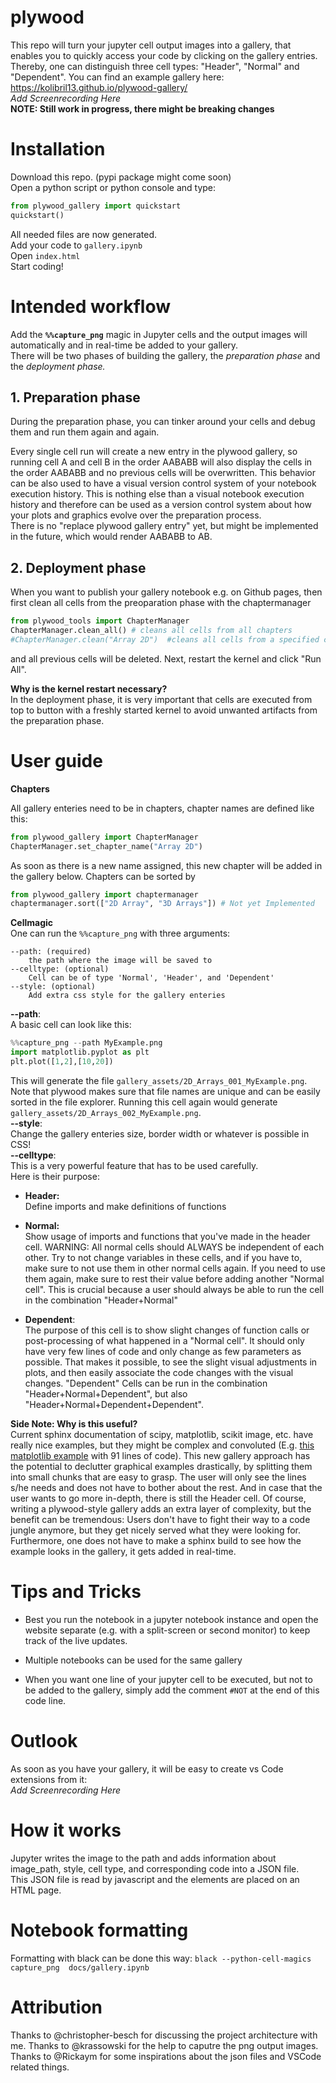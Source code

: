 # plywood

This repo will turn your jupyter cell output images into a gallery, that enables you to quickly access your code by clicking on the gallery entries. Thereby, one can distinguish three cell types: "Header", "Normal" and "Dependent". 
You can find an example gallery here: https://kolibril13.github.io/plywood-gallery/   
*Add Screenrecording Here*  
**NOTE: Still work in progress, there might be breaking changes**

# Installation
Download this repo. (pypi package might come soon)  
Open a python script or python console and type:
```py
from plywood_gallery import quickstart
quickstart()
```
All needed files are now generated.  
Add your code to `gallery.ipynb`   
Open `index.html`  
Start coding! 

# Intended workflow

Add the **`%%capture_png`** magic in Jupyter cells and the output images will automatically and in real-time be added to your gallery.   
There will be two phases of building the gallery, the *preparation phase* and the *deployment phase.*

## 1. Preparation phase

During the preparation phase, you can tinker around your cells and debug them and run them again and again.

Every single cell run will create a new entry in the plywood gallery, so running cell A and cell B  in the order AABABB will also display the cells in the order AABABB and no previous cells will be overwritten. 
This behavior can be also used to have a visual version control system of your notebook execution history. 
This is nothing else than a visual notebook execution history and therefore can be used as a version control system about how your plots and graphics evolve over the preparation process.  
There is no "replace plywood gallery entry" yet, but might be implemented in the future, which would render AABABB to AB.

## 2. Deployment phase

When you want to publish your gallery notebook e.g. on Github pages, then first clean all cells from the preoparation phase with the chaptermanager  
```py
from plywood_tools import ChapterManager
ChapterManager.clean_all() # cleans all cells from all chapters
#ChapterManager.clean("Array 2D")  #cleans all cells from a specified chapter, Not yet Implemented
```

and all previous cells will be deleted.
Next, restart the kernel and click "Run All".

**Why is the kernel restart necessary?**  
In the deployment phase, it is very important that cells are executed from top to button with a freshly started kernel to avoid unwanted artifacts from the preparation phase.

# User guide

**Chapters**  

All gallery enteries need to be in chapters, chapter names are defined like this:
```py
from plywood_gallery import ChapterManager
ChapterManager.set_chapter_name("Array 2D")
```
As soon as there is a new name assigned, this new chapter will be added in the gallery below.
Chapters can be sorted by 
```py
from plywood_gallery import chaptermanager
chaptermanager.sort(["2D Array", "3D Arrays"]) # Not yet Implemented
```

**Cellmagic**  
One can run the `%%capture_png` with three arguments:
```
--path: (required)
    the path where the image will be saved to
--celltype: (optional)
    Cell can be of type 'Normal', 'Header', and 'Dependent'
--style: (optional)
    Add extra css style for the gallery enteries
```
**--path**:  
A basic cell can look like this:
```py
%%capture_png --path MyExample.png
import matplotlib.pyplot as plt
plt.plot([1,2],[10,20])
```
This will generate the file `gallery_assets/2D_Arrays_001_MyExample.png`. Note that plywood makes sure that file names are unique and can be easily sorted in the file explorer.
Running this cell again would generate `gallery_assets/2D_Arrays_002_MyExample.png`.   
**--style**:  
Change the gallery enteries size, border width or whatever is possible in CSS!  
**--celltype**:    
This is a very powerful feature that has to be used carefully.  
Here is their purpose:  

* **Header:**  
Define imports and make definitions of functions

* **Normal:**  
Show usage of imports and functions that you've made in the header cell. WARNING: All normal cells should ALWAYS be independent of each other. Try to not change variables in these cells, and if you have to, make sure to not use them in other normal cells again. If you need to use them again, make sure to rest their value before adding another "Normal cell". This is crucial because a user should always be able to run the cell in the combination "Header+Normal"
* **Dependent**:  
The purpose of this cell is to show slight changes of function calls or post-processing of what happened in a "Normal cell". It should only have very few lines of code and only change as few parameters as possible. That makes it possible, to see the slight visual adjustments in plots, and then easily associate the code changes with the visual changes. "Dependent" Cells can be run in the combination "Header+Normal+Dependent", but also "Header+Normal+Dependent+Dependent".



**Side Note: Why is this useful?**   
Current sphinx documentation of scipy, matplotlib, scikit image, etc. have really nice examples, but they might be complex and convoluted (E.g. [this matplotlib example](https://matplotlib.org/stable/gallery/shapes_and_collections/artist_reference.html#sphx-glr-gallery-shapes-and-collections-artist-reference-py)   with 91 lines of code).
This new gallery approach has the potential to declutter graphical examples drastically, by splitting them into small chunks that are easy to grasp. The user will only see the lines s/he needs and does not have to bother about the rest. And in case that the user wants to go more in-depth, there is still the Header cell.
Of course, writing a plywood-style gallery adds an extra layer of complexity, but the benefit can be tremendous: Users don't have to fight their way to a code jungle anymore, but they get nicely served what they were looking for.
Furthermore, one does not have to make a sphinx build to see how the example looks in the gallery, it gets added in real-time.


# Tips and Tricks

* Best you run the notebook in a jupyter notebook instance and open the website separate (e.g. with a split-screen or second monitor) to keep track of the live updates.

* Multiple notebooks can be used for the same gallery

* When you want one line of your jupyter cell to be executed, but not to be added to the gallery, simply add the comment `#NOT` at the end of this code line.

# Outlook
As soon as you have your gallery, it will be easy to create vs Code extensions from it:  
*Add Screenrecording Here*


# How it works
Jupyter writes the image to the path and adds information about image_path, style, cell type, and corresponding code into a JSON file.   
This JSON file is read by javascript and the elements are placed on an HTML page.

# Notebook formatting
Formatting with black can be done this way:
`black --python-cell-magics capture_png  docs/gallery.ipynb`


# Attribution

Thanks to @christopher-besch for discussing the project architecture with me.
Thanks to @krassowski for the help to caputre the png output images.
Thanks to @Rickaym for some inspirations about the json files and VSCode related things.
